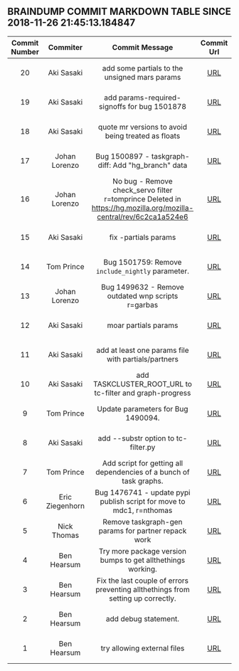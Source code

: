 ## BRAINDUMP COMMIT MARKDOWN TABLE SINCE 2018-11-26 21:45:13.184847

| Commit Number | Commiter | Commit Message | Commit Url | Date | 
|:---:|:----:|:----------------------------------:|:------:|:----:| 
|20|Aki Sasaki |add some partials to the unsigned mars params|[URL](https://hg.mozilla.org/build/braindump/pushloghtml?changeset=c73fd4625695)|2018-11-16 03:03:39
|19|Aki Sasaki |add params-required-signoffs for bug 1501878|[URL](https://hg.mozilla.org/build/braindump/pushloghtml?changeset=2f1b5cddb5f6)|2018-11-12 19:19:42
|18|Aki Sasaki |quote mr versions to avoid being treated as floats|[URL](https://hg.mozilla.org/build/braindump/pushloghtml?changeset=0d4a4254960b)|2018-11-02 20:18:01
|17|Johan Lorenzo |Bug 1500897 - taskgraph-diff: Add "hg_branch" data|[URL](https://hg.mozilla.org/build/braindump/pushloghtml?changeset=56f54e63a30d)|2018-10-23 14:46:00
|16|Johan Lorenzo |No bug - Remove check_servo filter r=tomprince  Deleted in https://hg.mozilla.org/mozilla-central/rev/6c2ca1a524e6|[URL](https://hg.mozilla.org/build/braindump/pushloghtml?changeset=b5f69b20179d)|2018-10-26 13:07:04
|15|Aki Sasaki |fix -partials params|[URL](https://hg.mozilla.org/build/braindump/pushloghtml?changeset=e65c587c6b63)|2018-10-25 01:29:21
|14|Tom Prince |Bug 1501759: Remove `include_nightly` parameter.|[URL](https://hg.mozilla.org/build/braindump/pushloghtml?changeset=5387038ff1e9)|2018-10-24 20:49:19
|13|Johan Lorenzo |Bug 1499632 - Remove outdated wnp scripts r=garbas|[URL](https://hg.mozilla.org/build/braindump/pushloghtml?changeset=4e4fcc1dbbd0)|2018-10-17 12:03:17
|12|Aki Sasaki |moar partials params|[URL](https://hg.mozilla.org/build/braindump/pushloghtml?changeset=7ad715ba5d53)|2018-10-16 00:43:53
|11|Aki Sasaki |add at least one params file with partials/partners|[URL](https://hg.mozilla.org/build/braindump/pushloghtml?changeset=fd45f4b8973e)|2018-10-12 20:24:49
|10|Aki Sasaki |add TASKCLUSTER_ROOT_URL to tc-filter and graph-progress|[URL](https://hg.mozilla.org/build/braindump/pushloghtml?changeset=46531bc805c1)|2018-10-11 00:14:47
|9|Tom Prince |Update parameters for Bug 1490094.|[URL](https://hg.mozilla.org/build/braindump/pushloghtml?changeset=c8a8a6a4e8b6)|2018-10-03 16:32:44
|8|Aki Sasaki |add --substr option to tc-filter.py|[URL](https://hg.mozilla.org/build/braindump/pushloghtml?changeset=8111e1c87cc0)|2018-09-21 02:33:42
|7|Tom Prince |Add script for getting all dependencies of a bunch of task graphs.|[URL](https://hg.mozilla.org/build/braindump/pushloghtml?changeset=18082a7673db)|2018-08-28 23:01:00
|6|Eric Ziegenhorn |Bug 1476741 - update pypi publish script for move to mdc1, r=nthomas|[URL](https://hg.mozilla.org/build/braindump/pushloghtml?changeset=7ba9a6a09895)|2018-08-15 23:58:24
|5|Nick Thomas |Remove taskgraph-gen params for partner repack work|[URL](https://hg.mozilla.org/build/braindump/pushloghtml?changeset=80063b433863)|2018-05-30 23:37:03
|4|Ben Hearsum |Try more package version bumps to get allthethings working.|[URL](https://hg.mozilla.org/build/braindump/pushloghtml?changeset=b643cacb00ec)|2018-05-29 17:59:10
|3|Ben Hearsum |Fix the last couple of errors preventing allthethings from setting up correctly.|[URL](https://hg.mozilla.org/build/braindump/pushloghtml?changeset=f4e2990b704f)|2018-05-29 17:45:10
|2|Ben Hearsum |add debug statement.|[URL](https://hg.mozilla.org/build/braindump/pushloghtml?changeset=9e0f349c01a9)|2018-05-29 17:39:26
|1|Ben Hearsum |try allowing external files|[URL](https://hg.mozilla.org/build/braindump/pushloghtml?changeset=33a8336c1b3f)|2018-05-29 17:31:43


